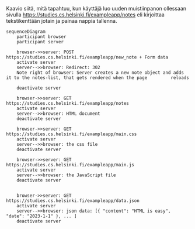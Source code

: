 Kaavio siitä, mitä tapahtuu, kun käyttäjä luo uuden muistiinpanon ollessaan sivulla https://studies.cs.helsinki.fi/exampleapp/notes eli kirjoittaa tekstikenttään jotain ja painaa nappia tallenna.

```mermaid
sequenceDiagram
    participant browser
    participant server

    browser->>server: POST https://studies.cs.helsinki.fi/exampleapp/new_note + Form data
    activate server
    server-->>browser: Redirect: 302
    Note right of browser: Server creates a new note object and adds it to the notes-list, that gets rendered when the page         reloads

    deactivate server
    
    browser->>server: GET https://studies.cs.helsinki.fi/exampleapp/notes
    activate server
    server-->>browser: HTML document
    deactivate server
    
    browser->>server: GET https://studies.cs.helsinki.fi/exampleapp/main.css
    activate server
    server-->>browser: the css file
    deactivate server
    
    browser->>server: GET https://studies.cs.helsinki.fi/exampleapp/main.js
    activate server
    server-->>browser: the JavaScript file
    deactivate server
    
    
    browser->>server: GET https://studies.cs.helsinki.fi/exampleapp/data.json
    activate server
    server-->>browser: json data: [{ "content": "HTML is easy", "date": "2023-1-1" }, ... ]
    deactivate server    

```
